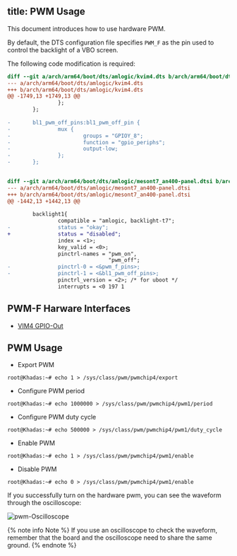 title: PWM Usage
---

This document introduces how to use hardware PWM.

By default, the DTS configuration file specifies `PWM_F` as the pin used to control the backlight of a VBO screen. 

The following code modification is required:

```diff
diff --git a/arch/arm64/boot/dts/amlogic/kvim4.dts b/arch/arm64/boot/dts/amlogic/kvim4.dts
--- a/arch/arm64/boot/dts/amlogic/kvim4.dts
+++ b/arch/arm64/boot/dts/amlogic/kvim4.dts
@@ -1749,13 +1749,13 @@
                };
        };
 
-       bl1_pwm_off_pins:bl1_pwm_off_pin {
-               mux {
-                       groups = "GPIOY_8";
-                       function = "gpio_periphs";
-                       output-low;
-               };
-       };
 

diff --git a/arch/arm64/boot/dts/amlogic/mesont7_an400-panel.dtsi b/arch/arm64/boot/dts/amlogic/mesont7_an400-panel.dtsi
--- a/arch/arm64/boot/dts/amlogic/mesont7_an400-panel.dtsi
+++ b/arch/arm64/boot/dts/amlogic/mesont7_an400-panel.dtsi
@@ -1442,13 +1442,13 @@
 
        backlight1{
                compatible = "amlogic, backlight-t7";
-               status = "okay";
+               status = "disabled";
                index = <1>;
                key_valid = <0>;
                pinctrl-names = "pwm_on",
                                "pwm_off";
-               pinctrl-0 = <&pwm_f_pins>;
-               pinctrl-1 = <&bl1_pwm_off_pins>;
                pinctrl_version = <2>; /* for uboot */
                interrupts = <0 197 1

```
## PWM-F Harware Interfaces

* [VIM4 GPIO-Out](/android/vim4/Interfaces#GPIO-Pinout)


## PWM Usage 

* Export PWM
```shell
root@Khadas:~# echo 1 > /sys/class/pwm/pwmchip4/export
```
* Configure PWM period
```shell
root@Khadas:~# echo 1000000 > /sys/class/pwm/pwmchip4/pwm1/period
```
* Configure PWM duty cycle
```shell
root@Khadas:~# echo 500000 > /sys/class/pwm/pwmchip4/pwm1/duty_cycle
```
* Enable PWM
```shell
root@Khadas:~# echo 1 > /sys/class/pwm/pwmchip4/pwm1/enable
```
* Disable PWM
```shell
root@Khadas:~# echo 0 > /sys/class/pwm/pwmchip4/pwm1/enable
```

If you successfully turn on the hardware pwm, you can see the waveform through the oscilloscope:

![pwm-Oscilloscope](/android/images/vim1/pwm-oscilloscope.jpg)

{% note info Note %}
If you use an oscilloscope to check the waveform, remember that the board and the oscilloscope need to share the same ground.
{% endnote %}
